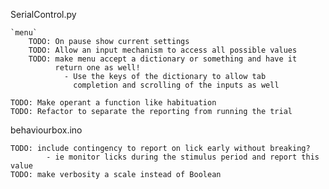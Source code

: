 
SerialControl.py 

    `menu`
        TODO: On pause show current settings
        TODO: Allow an input mechanism to access all possible values
        TODO: make menu accept a dictionary or something and have it 
              return one as well!
                - Use the keys of the dictionary to allow tab 
                  completion and scrolling of the inputs as well
    
    TODO: Make operant a function like habituation
    TODO: Refactor to separate the reporting from running the trial
              
behaviourbox.ino

    TODO: include contingency to report on lick early without breaking?
            - ie monitor licks during the stimulus period and report this value
    TODO: make verbosity a scale instead of Boolean